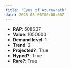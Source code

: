 ```yaml
---
title: 'Eyes of Azurewrath'
date: 2025-08-06T00:00:00Z
---
```

- **RAP**: 508637
- **Value**: 1050000
- **Demand level**: 1
- **Trend**: 2
- **Projected?**: True
- **Hyped?**: True
- **Rare?**: True
